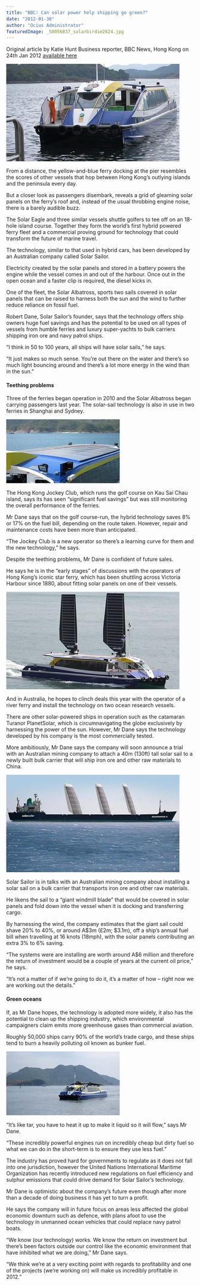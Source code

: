 ```yaml
---
title: "BBC: Can solar power help shipping go green?"
date: "2012-01-30"
author: "Ocius Administrator"
featuredImage: _58056837_solarbirdie2624.jpg
---
```


Original article by Katie Hunt Business reporter, BBC News, Hong Kong on 24th Jan 2012 [available here](http://www.bbc.co.uk/news/business-16686260)

![Solar Birdie comes into dock](./_58056837_solarbirdie2624.jpg)

From a distance, the yellow-and-blue ferry docking at the pier resembles the scores of other vessels that hop between Hong Kong’s outlying islands and the peninsula every day.

But a closer look as passengers disembark, reveals a grid of gleaming solar panels on the ferry’s roof and, instead of the usual throbbing engine noise, there is a barely audible buzz.

The Solar Eagle and three similar vessels shuttle golfers to tee off on an 18-hole island course. Together they form the world’s first hybrid powered ferry fleet and a commercial proving ground for technology that could transform the future of marine travel.

The technology, similar to that used in hybrid cars, has been developed by an Australian company called Solar Sailor.

Electricity created by the solar panels and stored in a battery powers the engine while the vessel comes in and out of the harbour. Once out in the open ocean and a faster clip is required, the diesel kicks in.

One of the fleet, the Solar Albatross, sports two sails covered in solar panels that can be raised to harness both the sun and the wind to further reduce reliance on fossil fuel.

Robert Dane, Solar Sailor’s founder, says that the technology offers ship owners huge fuel savings and has the potential to be used on all types of vessels from humble ferries and luxury super-yachts to bulk carriers shipping iron ore and navy patrol ships.

“I think in 50 to 100 years, all ships will have solar sails,” he says.

“It just makes so much sense. You’re out there on the water and there’s so much light bouncing around and there’s a lot more energy in the wind than in the sun.”

#### Teething problems

Three of the ferries began operation in 2010 and the Solar Albatross began carrying passengers last year. The solar-sail technology is also in use in two ferries in Shanghai and Sydney.

![Close-up of solar panels](./_58056838_solarpanels624.jpg)

The Hong Kong Jockey Club, which runs the golf course on Kau Sai Chau island, says its has seen “significant fuel savings” but was still monitoring the overall performance of the ferries.

Mr Dane says that on the golf course-run, the hybrid technology saves 8% or 17% on the fuel bill, depending on the route taken. However, repair and maintenance costs have been more than anticipated.

“The Jockey Club is a new operator so there’s a learning curve for them and the new technology,” he says.

Despite the teething problems, Mr Dane is confident of future sales.

He says he is in the “early stages” of discussions with the operators of Hong Kong’s iconic star ferry, which has been shuttling across Victoria Harbour since 1880, about fitting solar panels on one of their vessels.

![Solar Albatross in Hong Kong with solar sails raised](./_58056839_110307-ss-sea-trial3624.jpg)

And in Australia, he hopes to clinch deals this year with the operator of a river ferry and install the technology on two ocean research vessels.

There are other solar-powered ships in operation such as the catamaran Turanor PlanetSolar, which is circumnavigating the globe exclusively by harnessing the power of the sun. However, Mr Dane says the technology developed by his company is the most commercially tested.

More ambitiously, Mr Dane says the company will soon announce a trial with an Australian mining company to attach a 40m (130ft) tall solar sail to a newly built bulk carrier that will ship iron ore and other raw materials to China.

![Proposed solar sail installation on an Australian mining company bulk carrier](./_57992943_aquatankeratseauphr-edit624.jpg)

Solar Sailor is in talks with an Australian mining company about installing a solar sail on a bulk carrier that transports iron ore and other raw materials.

He likens the sail to a “giant windmill blade” that would be covered in solar panels and fold down into the vessel when it is docking and transferring cargo.

By harnessing the wind, the company estimates that the giant sail could shave 20% to 40%, or around A$3m (£2m; $3.1m), off a ship’s annual fuel bill when travelling at 16 knots (18mph), with the solar panels contributing an extra 3% to 6% saving.

“The systems were are installing are worth around A$6 million and therefore the return of investment would be a couple of years at the current oil price,” he says.

“It’s not a matter of if we’re going to do it, it’s a matter of how – right now we are working out the details.”

#### Green oceans

If, as Mr Dane hopes, the technology is adopted more widely, it also has the potential to clean up the shipping industry, which environmental campaigners claim emits more greenhouse gases than commercial aviation.

Roughly 50,000 ships carry 90% of the world’s trade cargo, and these ships tend to burn a heavily polluting oil known as bunker fuel.

![The Solar Albatross ferry](./_58056840_malbatross2624.jpg)

“It’s like tar, you have to heat it up to make it liquid so it will flow,” says Mr Dane.

“These incredibly powerful engines run on incredibly cheap but dirty fuel so what we can do in the short-term is to ensure they use less fuel.”

The industry has proved hard for governments to regulate as it does not fall into one jurisdiction, however the United Nations International Maritime Organization has recently introduced new regulations on fuel efficiency and sulphur emissions that could drive demand for Solar Sailor’s technology.

Mr Dane is optimistic about the company’s future even though after more than a decade of doing business it has yet to turn a profit.

He says the company will in future focus on areas less affected the global economic downturn such as defence, with plans afoot to use the technology in unmanned ocean vehicles that could replace navy patrol boats.

“We know (our technology) works. We know the return on investment but there’s been factors outside our control like the economic environment that have inhibited what we are doing,” Mr Dane says.

“We think we’re at a very exciting point with regards to profitability and one of the projects (we’re working on) will make us incredibly profitable in 2012.”
